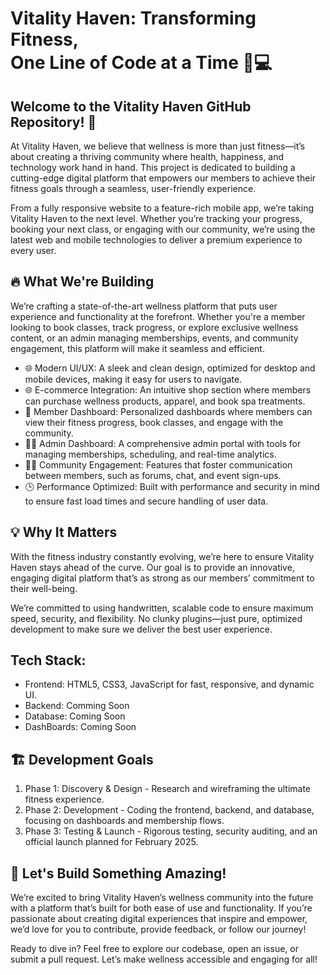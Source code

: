 <h1>Vitality Haven: Transforming Fitness, <br>One Line of Code at a Time 💪💻</h1>
<h2>Welcome to the Vitality Haven GitHub Repository! 🎉</h2>
<p>
  At Vitality Haven, we believe that wellness is more than just fitness—it’s about creating a thriving community where health, happiness, and technology work hand in hand. 
  This project is dedicated to building a cutting-edge digital platform that empowers our members to achieve their fitness goals through a seamless, user-friendly experience.
</p>
<p>
  From a fully responsive website to a feature-rich mobile app, we’re taking Vitality Haven to the next level. Whether you’re tracking your progress, booking your next class, 
  or engaging with our community, we’re using the latest web and mobile technologies to deliver a premium experience to every user.
</p>

<h2>
  🔥 What We're Building
</h2>
<p>We’re crafting a state-of-the-art wellness platform that puts user experience and functionality at the forefront. Whether you're a member looking to book classes, 
  track progress, or explore exclusive wellness content, or an admin managing memberships, events, and community engagement, this platform will make it seamless and efficient.</p>
<ul>
  <li>
      🌐 Modern UI/UX: A sleek and clean design, optimized for desktop and mobile devices, making it easy for users to navigate.
  </li>
  <li>
      🌐 E-commerce Integration: An intuitive shop section where members can purchase wellness products, apparel, and book spa treatments.
  </li>
  <li>
      🧑 Member Dashboard: Personalized dashboards where members can view their fitness progress, book classes, and engage with the community.
  </li>
  <li>
      👨‍🏫 Admin Dashboard: A comprehensive admin portal with tools for managing memberships, scheduling, and real-time analytics.
  </li>
  <li>
      👪🏽 Community Engagement: Features that foster communication between members, such as forums, chat, and event sign-ups.
  </li>
  <li>
    🕒 Performance Optimized: Built with performance and security in mind to ensure fast load times and secure handling of user data.
  </li>
</ul>

<h2>💡 Why It Matters</h2>
<p>
  With the fitness industry constantly evolving, we’re here to ensure Vitality Haven stays ahead of the curve. Our goal is to provide an innovative, engaging digital platform that’s as     strong as our members’ commitment to their well-being.
</p>
<p>
  We’re committed to using handwritten, scalable code to ensure maximum speed, security, and flexibility. No clunky plugins—just pure, optimized development to make sure we deliver the best user experience.
</p>

<h2>Tech Stack:</h2>
<ul>
  <li>Frontend: HTML5, CSS3, JavaScript for fast, responsive, and dynamic UI.</li>
  <li>Backend: Comming Soon</li>
  <li>Database: Coming Soon</li>
  <li>DashBoards: Coming Soon</li>
</ul>

<h2>🏗️ Development Goals</h2>
<ol>
  <li>Phase 1: Discovery & Design - Research and wireframing the ultimate fitness experience.</li>
  <li>Phase 2: Development - Coding the frontend, backend, and database, focusing on dashboards and membership flows.</li>
  <li>Phase 3: Testing & Launch - Rigorous testing, security auditing, and an official launch planned for February 2025.</li>
</ol>

<h2>🚀 Let's Build Something Amazing!</h2>
<p>
  We’re excited to bring Vitality Haven’s wellness community into the future with a platform that’s built for both ease of use and functionality. 
  If you’re passionate about creating digital experiences that inspire and empower, we’d love for you to contribute, provide feedback, or follow our journey!
</p>
<p>
  Ready to dive in? Feel free to explore our codebase, open an issue, or submit a pull request. Let’s make wellness accessible and engaging for all!
</p>


